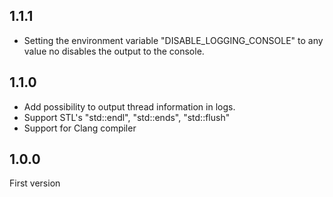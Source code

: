 1.1.1
-----
- Setting the environment variable "DISABLE_LOGGING_CONSOLE" to any value no disables the output to the console.

1.1.0
-----

- Add possibility to output thread information in logs.
- Support STL's "std::endl", "std::ends", "std::flush"
- Support for Clang compiler

1.0.0 
-----

First version

